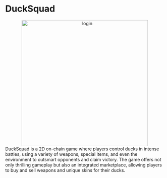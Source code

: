 # DuckSquad
 <div align="center">
  <img src="https://github.com/user-attachments/assets/fa31fc59-4387-480f-8fcf-49404fc0d399
" alt="login" width="400"/>
</div>
DuckSquad is a 2D on-chain game where players control ducks in intense battles, using a variety of weapons, special items, and even the environment to outsmart opponents and claim victory. The game offers not only thrilling gameplay but also an integrated marketplace, allowing players to buy and sell weapons and unique skins for their ducks.
